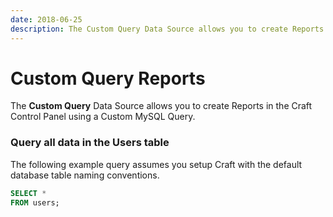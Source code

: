 ```yaml
---
date: 2018-06-25
description: The Custom Query Data Source allows you to create Reports in the Craft Control Panel using a Custom MySQL Query.
---
```


# Custom Query Reports

The **Custom Query** Data Source allows you to create Reports in the Craft Control Panel using a Custom MySQL Query.

### Query all data in the Users table 

The following example query assumes you setup Craft with the default database table naming conventions.

``` sql
SELECT *
FROM users;
```
